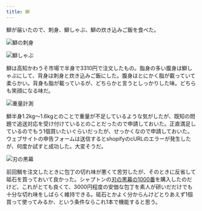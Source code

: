 ```yaml
---
title: 鰤
---
```


鰤が届いたので、刺身、鰤しゃぶ、鰤の炊き込みご飯を食べた。

![](https://i.imgur.com/4emKKm6h.jpg "鰤の刺身")

![](https://i.imgur.com/DsXv83Th.jpg "鰤しゃぶ")

鰤は高知かわうそ市場で半身で3310円で注文したもの。脂身の多い腹身は鰤しゃぶにして、背身は刺身と炊き込みご飯にした。腹身はとにかく脂が載っていて柔らかい。背身も脂が載っているが、どちらかと言うとしっかりした味。どちらも笑顔になる味だ。

![](https://i.imgur.com/Frutzw1h.jpg "重量計測")

鰤半身1.2kg～1.6kgとのことで重量が不足しているような気がしたが、既知の問題で追送対応を受け付けているとのことだったので申請しておいた。正直満足しているのでもう1個買いたいぐらいだったが、せっかくなので申請しておいた。ウェブサイトの申告フォームは送信するとshopifyのcURLのエラーが発生したが、何度か試すと成功した。大変そうだ。

![](https://i.imgur.com/EqNFK9Ph.jpg "刃の黒幕")

前回鯛を注文したときに包丁の切れ味が悪くて苦労したが、そのときに反省して砥石を買っておいて良かった。シャプトンの[刃の黒幕の1000番](https://www.amazon.co.jp/dp/B001TPFT0G)を購入したのだけど、これがとても良くて、3000円程度の安価な包丁を素人が研いだだけでも十分な切れ味をしばらく維持できる。砥石とかよく分からんけどとりあえず1個買って使ってみるか、という条件ならこれ1本で機能すると思う。

